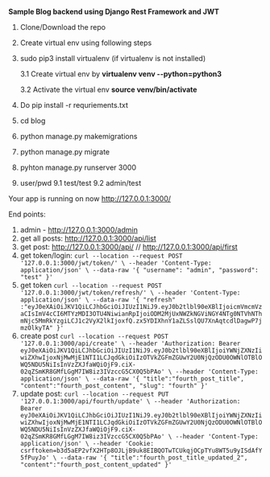 **Sample Blog backend using Django Rest Framework and JWT**
1. Clone/Download the repo
2. Create virtual env using following steps
3. sudo pip3 install virtualenv  (if virtualenv is not installed)
   
    3.1 Create virtual env by 
**virtualenv venv --python=python3**
   
   3.2 Activate the virtual env **source venv/bin/activate** 
4. Do pip install -r requriements.txt
5. cd blog
6. python manage.py makemigrations
7. python manage.py migrate
8. pyhton manage.py runserver 3000
9. user/pwd
    9.1 test/test
    9.2 admin/test

Your app is running on now http://127.0.0.1:3000/

End points: 
1. admin - http://127.0.0.1:3000/admin
2. get all posts: http://127.0.0.1:3000/api/list
3. get post: http://127.0.0.1:3000/api/<slug> // http://127.0.0.1:3000/api/first
4. get token/login: 
`curl --location --request POST '127.0.0.1:3000/jwt/token/' \
--header 'Content-Type: application/json' \
--data-raw '{
    "username": "admin",
    "password": "test"
}'`
5. get token
`curl --location --request POST '127.0.0.1:3000/jwt/token/refresh/' \
--header 'Content-Type: application/json' \
--data-raw '{
    "refresh" :"eyJ0eXAiOiJKV1QiLCJhbGciOiJIUzI1NiJ9.eyJ0b2tlbl90eXBlIjoicmVmcmVzaCIsImV4cCI6MTYzMDI3OTU4NiwianRpIjoiODM2MjUxNWZkNGViNGY4NTg0NTVhNThmNjc5MmRkYzgiLCJ1c2VyX2lkIjoxfQ.zx5YDIXhnY1aZLSslQU7XnAqtcdlDagwP7jmzOlkyTA"
}'`
6. create post `curl --location --request POST '127.0.0.1:3000/api/create' \
--header 'Authorization: Bearer eyJ0eXAiOiJKV1QiLCJhbGciOiJIUzI1NiJ9.eyJ0b2tlbl90eXBlIjoiYWNjZXNzIiwiZXhwIjoxNjMwMjE1NTI1LCJqdGkiOiIzOTVkZGFmZGUwY2U0NjQzODU0OWNlOTBlOWQ5NDU5NiIsInVzZXJfaWQiOjF9.ciX-02qZSmKR8GMfLGgM7IW8iz3IVzccG5CX0Q5bPAo' \
--header 'Content-Type: application/json' \
--data-raw '{
    "title":"fourth_post_title",
    "content":"fourth_post_content",
    "slug": "fourth"
}'`
7. update post:    `curl --location --request PUT '127.0.0.1:3000/api/fourth/update' \
--header 'Authorization: Bearer eyJ0eXAiOiJKV1QiLCJhbGciOiJIUzI1NiJ9.eyJ0b2tlbl90eXBlIjoiYWNjZXNzIiwiZXhwIjoxNjMwMjE1NTI1LCJqdGkiOiIzOTVkZGFmZGUwY2U0NjQzODU0OWNlOTBlOWQ5NDU5NiIsInVzZXJfaWQiOjF9.ciX-02qZSmKR8GMfLGgM7IW8iz3IVzccG5CX0Q5bPAo' \
--header 'Content-Type: application/json' \
--header 'Cookie: csrftoken=b3d5aEP2vfX2HTp8OJLjB9uk8EIBQOTwTCUkqjOCpTYu8WT5u9yISdAfY5fPuyJo' \
--data-raw '{
    "title":"fourth_post_title_updated_2",
    "content":"fourth_post_content_updated"
}'`
   

